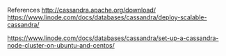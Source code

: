 References
http://cassandra.apache.org/download/
https://www.linode.com/docs/databases/cassandra/deploy-scalable-cassandra/

https://www.linode.com/docs/databases/cassandra/set-up-a-cassandra-node-cluster-on-ubuntu-and-centos/
